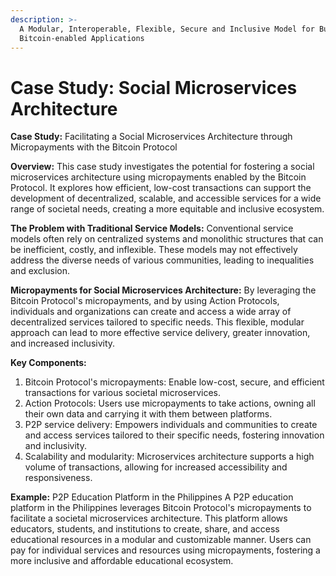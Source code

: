 ```yaml
---
description: >-
  A Modular, Interoperable, Flexible, Secure and Inclusive Model for Building
  Bitcoin-enabled Applications
---
```


# Case Study: Social Microservices Architecture

**Case Study:** Facilitating a Social Microservices Architecture through Micropayments with the Bitcoin Protocol

**Overview:** This case study investigates the potential for fostering a social microservices architecture using micropayments enabled by the Bitcoin Protocol. It explores how efficient, low-cost transactions can support the development of decentralized, scalable, and accessible services for a wide range of societal needs, creating a more equitable and inclusive ecosystem.

**The Problem with Traditional Service Models:** Conventional service models often rely on centralized systems and monolithic structures that can be inefficient, costly, and inflexible. These models may not effectively address the diverse needs of various communities, leading to inequalities and exclusion.

**Micropayments for Social Microservices Architecture:** By leveraging the Bitcoin Protocol's micropayments, and by using Action Protocols, individuals and organizations can create and access a wide array of decentralized services tailored to specific needs. This flexible, modular approach can lead to more effective service delivery, greater innovation, and increased inclusivity.

**Key Components:**

1. Bitcoin Protocol's micropayments: Enable low-cost, secure, and efficient transactions for various societal microservices.
2. Action Protocols: Users use micropayments to take actions, owning all their own data and carrying it with them between platforms.
3. P2P service delivery: Empowers individuals and communities to create and access services tailored to their specific needs, fostering innovation and inclusivity.
4. Scalability and modularity: Microservices architecture supports a high volume of transactions, allowing for increased accessibility and responsiveness.

**Example:** P2P Education Platform in the Philippines A P2P education platform in the Philippines leverages Bitcoin Protocol's micropayments to facilitate a societal microservices architecture. This platform allows educators, students, and institutions to create, share, and access educational resources in a modular and customizable manner. Users can pay for individual services and resources using micropayments, fostering a more inclusive and affordable educational ecosystem.
